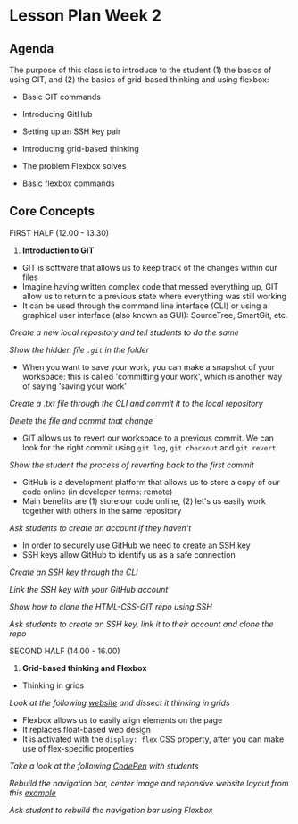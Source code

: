 # Lesson Plan Week 2

## Agenda

The purpose of this class is to introduce to the student (1) the basics of using GIT, and (2) the basics of grid-based thinking and using flexbox:

- Basic GIT commands
- Introducing GitHub
- Setting up an SSH key pair

- Introducing grid-based thinking
- The problem Flexbox solves
- Basic flexbox commands

## Core Concepts

FIRST HALF (12.00 - 13.30)

1. **Introduction to GIT**

- GIT is software that allows us to keep track of the changes within our files
- Imagine having written complex code that messed everything up, GIT allow us to return to a previous state where everything was still working
- It can be used through the command line interface (CLI) or using a graphical user interface (also known as GUI): SourceTree, SmartGit, etc.

_Create a new local repository and tell students to do the same_

_Show the hidden file `.git` in the folder_

- When you want to save your work, you can make a snapshot of your workspace: this is called 'committing your work', which is another way of saying 'saving your work'

_Create a .txt file through the CLI and commit it to the local repository_

_Delete the file and commit that change_

- GIT allows us to revert our workspace to a previous commit. We can look for the right commit using `git log`, `git checkout` and `git revert`

_Show the student the process of reverting back to the first commit_

- GitHub is a development platform that allows us to store a copy of our code online (in developer terms: remote)
- Main benefits are (1) store our code online, (2) let's us easily work together with others in the same repository

_Ask students to create an account if they haven't_

- In order to securely use GitHub we need to create an SSH key
- SSH keys allow GitHub to identify us as a safe connection

_Create an SSH key through the CLI_

_Link the SSH key with your GitHub account_

_Show how to clone the HTML-CSS-GIT repo using SSH_

_Ask students to create an SSH key, link it to their account and clone the repo_

SECOND HALF (14.00 - 16.00)

1. **Grid-based thinking and Flexbox**

- Thinking in grids

_Look at the following [website](https://htmlstream.com/preview/unify-v2.6.2/unify-main/home/home-default.html) and dissect it thinking in grids_

- Flexbox allows us to easily align elements on the page
- It replaces float-based web design
- It is activated with the `display: flex` CSS property, after you can make use of flex-specific properties

_Take a look at the following [CodePen](https://codepen.io/enxaneta/pen/adLPwv) with students_

_Rebuild the navigation bar, center image and reponsive website layout from this [example](https://github.com/ratracegrad/made-with-flexbox)_

_Ask student to rebuild the navigation bar using Flexbox_

